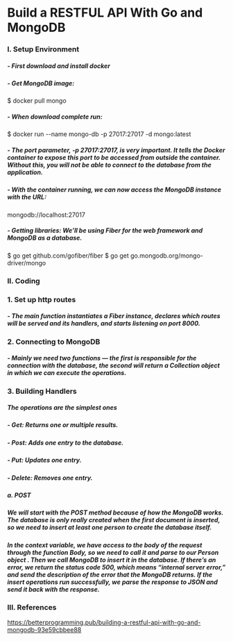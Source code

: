 # Build a RESTFUL API With Go and MongoDB

### I. Setup Environment
##### - First download and install docker
##### - Get MongoDB image: 
$ docker pull mongo
##### - When download complete run:
$ docker run --name mongo-db -p 27017:27017 -d mongo:latest
##### - The port parameter, -p 27017:27017, is very important. It tells the Docker container to expose this port to be accessed from outside the container. Without this, you will not be able to connect to the database from the application.
##### - With the container running, we can now access the MongoDB instance with the URL:
mongodb://localhost:27017
##### - Getting libraries: We’ll be using Fiber for the web framework and MongoDB as a database.
$ go get github.com/gofiber/fiber
$ go get go.mongodb.org/mongo-driver/mongo
### II. Coding
### 1. Set up http routes
##### - The main function instantiates a Fiber instance, declares which routes will be served and its handlers, and starts listening on port 8000.
### 2. Connecting to MongoDB
##### - Mainly we need two functions — the first is responsible for the connection with the database, the second will return a Collection object in which we can execute the operations.
### 3. Building Handlers
##### The operations are the simplest ones
##### - Get: Returns one or multiple results.
##### - Post: Adds one entry to the database.
##### - Put: Updates one entry.
##### - Delete: Removes one entry.
##### a. POST
##### We will start with the POST method because of how the MongoDB works. The database is only really created when the first document is inserted, so we need to insert at least one person to create the database itself.
##### In the context variable, we have access to the body of the request through the function Body, so we need to call it and parse to our Person object . Then we call MongoDB to insert it in the database. If there’s an error, we return the status code 500, which means “internal server error,” and send the description of the error that the MongoDB returns. If the insert operations run successfully, we parse the response to JSON and send it back with the response.


### III. References
https://betterprogramming.pub/building-a-restful-api-with-go-and-mongodb-93e59cbbee88